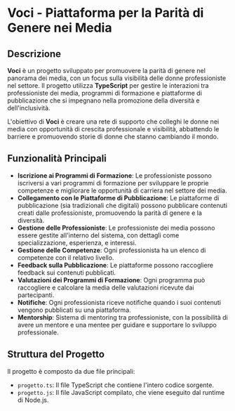 # Voci - Piattaforma per la Parità di Genere nei Media

## Descrizione

**Voci** è un progetto sviluppato per promuovere la parità di genere nel panorama dei media, con un focus sulla visibilità delle donne professioniste nel settore. Il progetto utilizza **TypeScript** per gestire le interazioni tra professioniste dei media, programmi di formazione e piattaforme di pubblicazione che si impegnano nella promozione della diversità e dell'inclusività.

L'obiettivo di **Voci** è creare una rete di supporto che colleghi le donne nei media con opportunità di crescita professionale e visibilità, abbattendo le barriere e promuovendo storie di donne che stanno cambiando il mondo.

## Funzionalità Principali

- **Iscrizione ai Programmi di Formazione**: Le professioniste possono iscriversi a vari programmi di formazione per sviluppare le proprie competenze e migliorare le opportunità di carriera nel settore dei media.
- **Collegamento con le Piattaforme di Pubblicazione**: Le piattaforme di pubblicazione (sia tradizionali che digitali) possono pubblicare contenuti creati dalle professioniste, promuovendo la parità di genere e la diversità.
- **Gestione delle Professioniste**: Le professioniste dei media possono essere gestite all'interno del sistema, con dettagli come specializzazione, esperienza, e interessi.
- **Gestione delle Competenze**: Ogni professionista ha un elenco di competenze con il relativo livello.
- **Feedback sulla Pubblicazione**: Le piattaforme possono raccogliere feedback sui contenuti pubblicati.
- **Valutazioni dei Programmi di Formazione**: Ogni programma può raccogliere e calcolare la media delle valutazioni ricevute dai partecipanti.
- **Notifiche**: Ogni professionista riceve notifiche quando i suoi contenuti vengono pubblicati su una piattaforma.
- **Mentorship**: Sistema di mentoring tra professioniste, con la possibilità di avere un mentore e una mentee per guidare e supportare lo sviluppo professionale.

## Struttura del Progetto

Il progetto è composto da due file principali:

- `progetto.ts`: Il file TypeScript che contiene l'intero codice sorgente.
- `progetto.js`: Il file JavaScript compilato, che viene eseguito dal runtime di Node.js.

